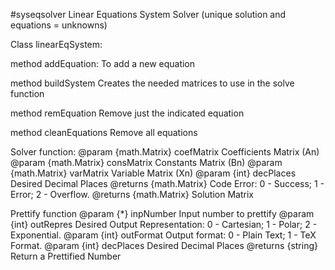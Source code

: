 #syseqsolver
Linear Equations System Solver (unique solution and equations = unknowns)

Class linearEqSystem:

method addEquation:
To add a new equation

method buildSystem
Creates the needed matrices to use in the solve function

method remEquation
Remove just the indicated equation

method cleanEquations
Remove all equations

Solver function:
@param {math.Matrix} coefMatrix   Coefficients Matrix (An)
@param {math.Matrix} consMatrix    Constants Matrix (Bn)
@param {math.Matrix} varMatrix    Variable Matrix (Xn)
@param {int} decPlaces    Desired Decimal Places
@returns {math.Matrix}    Code Error: 0 - Success; 1 - Error; 2 - Overflow.
@returns {math.Matrix}    Solution Matrix

Prettify function
@param {*} inpNumber   Input number to prettify
@param {int} outRepres    Desired Output Representation: 0 - Cartesian; 1 - Polar; 2 - Exponential.
@param {int} outFormat    Output format: 0 - Plain Text; 1 - TeX Format.
@param {int} decPlaces    Desired Decimal Places
@returns {string}    Return a Prettified Number
